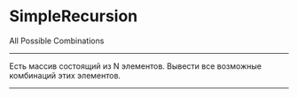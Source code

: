 # SimpleRecursion
All Possible Combinations
***
Есть массив состоящий из N элементов. Вывести все возможные комбинаций этих элементов.
***